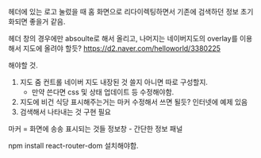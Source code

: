 헤더에 있는 로고 눌렀을 때 홈 화면으로 리다이렉팅하면서 기존에 검색하던 정보 초기화되면 좋을거 같음.

헤더 창의 경우에만 absoulte로 해서 올리고, 나머지는 네이버지도의 overlay를 이용해서 지도에 올려야 할듯?
https://d2.naver.com/helloworld/3380225

해야할 것.
1. 지도 줌 컨트롤 네이버 지도 내장된 것 쓸지 아니면 따로 구성할지. 
    - 만약 쓴다면 css 및 상태 업데이트 등 수정해야함.
2. 지도에 비건 식당 표시해주는거는 마커 수정해서 쓰면 될듯? 인터넷에 예제 있음
3. 검색해서 나타내는 것 구현 필요

마커 = 화면에 송송 표시되는 것들
정보창 - 간단한 정보 패널

npm install react-router-dom
설치해야함.